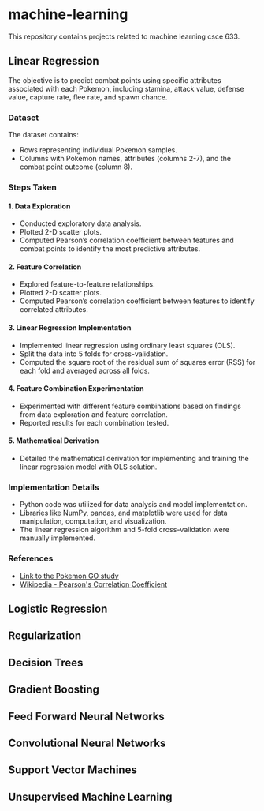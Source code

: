 # machine-learning
This repository contains projects related to machine learning csce 633.

## Linear Regression
The objective is to predict combat points using specific attributes associated with each Pokemon, including stamina, attack value, defense value, capture rate, flee rate, and spawn chance.

### Dataset
The dataset contains:
- Rows representing individual Pokemon samples.
- Columns with Pokemon names, attributes (columns 2-7), and the combat point outcome (column 8).

### Steps Taken
#### 1. Data Exploration
- Conducted exploratory data analysis.
- Plotted 2-D scatter plots.
- Computed Pearson’s correlation coefficient between features and combat points to identify the most predictive attributes.

#### 2. Feature Correlation
- Explored feature-to-feature relationships.
- Plotted 2-D scatter plots.
- Computed Pearson’s correlation coefficient between features to identify correlated attributes.

#### 3. Linear Regression Implementation
- Implemented linear regression using ordinary least squares (OLS).
- Split the data into 5 folds for cross-validation.
- Computed the square root of the residual sum of squares error (RSS) for each fold and averaged across all folds.

#### 4. Feature Combination Experimentation
- Experimented with different feature combinations based on findings from data exploration and feature correlation.
- Reported results for each combination tested.

#### 5. Mathematical Derivation
- Detailed the mathematical derivation for implementing and training the linear regression model with OLS solution.

### Implementation Details

- Python code was utilized for data analysis and model implementation.
- Libraries like NumPy, pandas, and matplotlib were used for data manipulation, computation, and visualization.
- The linear regression algorithm and 5-fold cross-validation were manually implemented.

### References

- [Link to the Pokemon GO study](https://www.ncbi.nlm.nih.gov/pmc/articles/PMC5174727/)
- [Wikipedia - Pearson's Correlation Coefficient](https://en.wikipedia.org/wiki/Pearson_correlation_coefficient)



## Logistic Regression

## Regularization

## Decision Trees

## Gradient Boosting

## Feed Forward Neural Networks

## Convolutional Neural Networks

## Support Vector Machines

## Unsupervised Machine Learning
